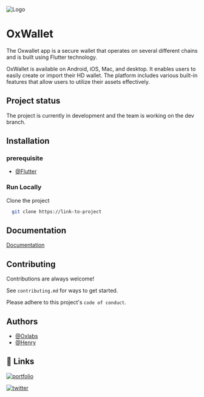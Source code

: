 ![Logo](https://raw.githubusercontent.com/Oxchanger/Token-Contract/main/32%20x32-01.png)

# OxWallet

The Oxwallet app is a secure wallet that operates on several different chains and is built using Flutter technology.

OxWallet is available on Android, iOS, Mac, and desktop. It enables users to easily create or import their HD wallet.
The platform includes various built-in features that allow users to utilize their assets effectively.

## Project status

The project is currently in development and the team is working on the dev branch.

## Installation

### prerequisite

- [@Flutter](https://docs.flutter.dev/get-started/install)

### Run Locally

Clone the project

```bash
  git clone https://link-to-project
```

## Documentation

[Documentation](https://app.gitbook.com/o/Caf8u4LdFUlFGMGfAjda/s/B6KStlWA84NgxyId9hFd/)

## Contributing

Contributions are always welcome!

See `contributing.md` for ways to get started.

Please adhere to this project's `code of conduct`.

## Authors

- [@Oxlabs](https://github.com/oxchanger/)
- [@Henry](https://github.com/bobspange/)

## 🔗 Links

[![portfolio](https://raw.githubusercontent.com/Oxchanger/Token-Contract/main/32%20x32-01.png)](https://www.oxchanger.com/)

[![twitter](https://img.shields.io/badge/twitter-1DA1F2?style=for-the-badge&logo=twitter&logoColor=white)](https://twitter.com/Oxchangerco)
